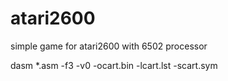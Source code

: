# atari2600
simple game for atari2600 with 6502 processor


dasm *.asm -f3 -v0 -ocart.bin -lcart.lst -scart.sym